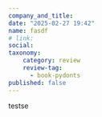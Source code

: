 ```yaml
---
company_and_title: 
date: "2025-02-27 19:42"
name: fasdf
# link:
social: 
taxonomy:
    category: review
    review-tag:
      - book-pydonts
published: false
---
```


testse
